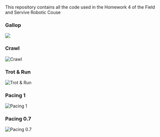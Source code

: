 This repository contains all the code used in the Homework 4 of the Field and Servive Robotic Couse
### Gallop

![](https://github.com/salvatoredeluca/FSR_HOMEWORK4/media/gallop.gif)

### Crawl
![Crawl](./media/crawl.gif)

### Trot & Run
![Trot & Run](./media/trot_run.gif)

### Pacing 1
![Pacing 1](./media/pacing_1.gif)

### Pacing 0.7
![Pacing 0.7](./media/pacing_07.gif)



